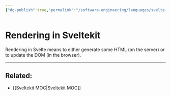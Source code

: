 ```yaml
---
{"dg-publish":true,"permalink":"/software-engineering/languages/svelte-kit/rendering-in-sveltekit/","tags":["code/sveltekit"],"created":"2023-07-24T15:29:22.353-05:00","updated":"2023-09-05T14:39:33.135-05:00"}
---
```


# Rendering in Sveltekit

Rendering in Svelte means to either generate some HTML (on the server) or to update the DOM (in the browser).

---
## Related:
- [[Sveltekit MOC\|Sveltekit MOC]]